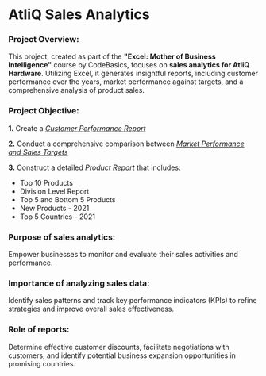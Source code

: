 # AtliQ Sales Analytics

### **Project Overview:**
This project, created as part of the **"Excel: Mother of Business Intelligence"** course by CodeBasics, focuses on **sales analytics for AtliQ Hardware**. Utilizing Excel, it generates insightful reports, including customer performance over the years, market performance against targets, and a comprehensive analysis of product sales.

### **Project Objective:**

  **1.** Create a _[Customer Performance Report](https://github.com/itsprashanthshetty/Excel-Sales-Analytics/blob/main/Customer%20Performance%20Report.pdf)_ 

  **2.** Conduct a comprehensive comparison between _[Market Performance and Sales Targets](https://github.com/itsprashanthshetty/Excel-Sales-Analytics/blob/main/Market%20Performance%20vs%20Target%20Report.pdf)_

  **3.**  Construct a detailed _[Product Report](https://github.com/itsprashanthshetty/Excel-Sales-Analytics/blob/main/Product%20Report.pdf)_ that includes:
  - Top 10 Products
  - Division Level Report
  - Top 5 and Bottom 5 Products
  - New Products - 2021
  - Top 5 Countries - 2021

### **Purpose of sales analytics:** 

Empower businesses to monitor and evaluate their sales activities and performance.

### **Importance of analyzing sales data:** 

Identify sales patterns and track key performance indicators (KPIs) to refine strategies and improve overall sales effectiveness.

### **Role of reports:**

Determine effective customer discounts, facilitate negotiations with customers, and identify potential business expansion opportunities in promising countries.

